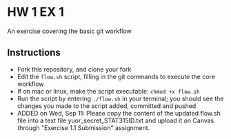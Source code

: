 # HW 1 EX 1
An exercise covering the basic git workflow

## Instructions
* Fork this repository, and clone your fork
* Edit the ```flow.sh``` script, filling in the git commands to execute the core workflow
* If on mac or linux, make the script executable: ```chmod +x flow.sh```
* Run the script by entering ```./flow.sh``` in your terminal; you should see the changes you made to the script added, committed and pushed
* ADDED on Wed, Sep 11: Please copy the content of the updated flow.sh file into a text file yuor_secret_STAT315ID.txt and upload it on Canvas through "Exercise 1.1 Submission" assignment. 
